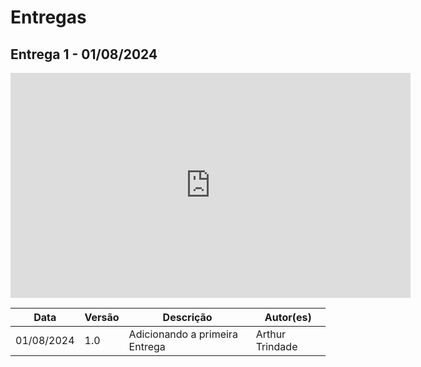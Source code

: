 # Entregas

## Entrega 1 - 01/08/2024

<iframe src="https://youtu.be/J9NznRi2heI" width="640" height="360" frameborder="0" scrolling="no" allowfullscreen></iframe>

| Data | Versão | Descrição | Autor(es) |
| ---- | ------ | --------- | --------- |
| 01/08/2024 | 1.0 | Adicionando a primeira Entrega | Arthur Trindade |
